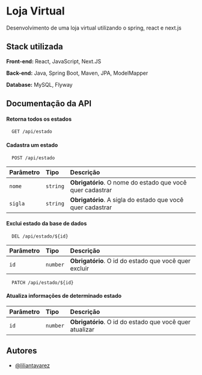 # Loja Virtual 

Desenvolvimento de uma loja virtual utilizando o spring, react e next.js


## Stack utilizada

**Front-end:** React, JavaScript, Next.JS

**Back-end:** Java, Spring Boot, Maven, JPA, ModelMapper

**Database:** MySQL, Flyway


## Documentação da API

#### Retorna todos os estados

```http
  GET /api/estado
```

#### Cadastra um estado

```http
  POST /api/estado
```

| Parâmetro   | Tipo       | Descrição                                   |
| :---------- | :--------- | :------------------------------------------ |
| `nome`      | `string` | **Obrigatório**. O nome do estado que você quer cadastrar |
| `sigla`      | `string` | **Obrigatório**. A sigla do estado que você quer cadastrar |

#### Exclui estado da base de dados

```http
  DEL /api/estado/${id}
```

| Parâmetro   | Tipo       | Descrição                                   |
| :---------- | :--------- | :------------------------------------------ |
| `id`      | `number` | **Obrigatório**. O id do estado que você quer excluir 

```http
  PATCH /api/estado/${id}
```

#### Atualiza informações de determinado estado

| Parâmetro   | Tipo       | Descrição                                   |
| :---------- | :--------- | :------------------------------------------ |
| `id`      | `number` | **Obrigatório**. O id do estado que você quer atualizar 

## Autores

- [@liliantavarez](https://www.linkedin.com/in/liliantavarez/)


